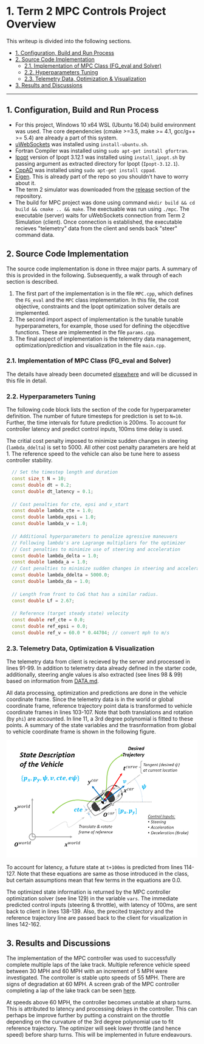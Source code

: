 # 1. Term 2 MPC Controls Project Overview

This writeup is divided into the following sections.

  - [1. Configuration, Build and Run Process](#1-configuration-build-and-run-process)
  - [2. Source Code Implementation](#2-source-code-implementation)
      - [2.1. Implementation of MPC Class (FG_eval and Solver)](#21-implementation-of-mpc-class-fg_eval-and-solver)
      - [2.2. Hyperparameters Tuning](#22-hyperparameters-tuning)
      - [2.3. Telemetry Data, Optimization & Visualization](#23-telemetry-data-optimization--visualization)
  - [3. Results and Discussions](#3-results-and-discussions)

---

## 1. Configuration, Build and Run Process

* For this project, Windows 10 x64 WSL (Ubuntu 16.04) build environment was used. The core dependencies (cmake >=3.5, make >= 4.1, gcc/g++ >= 5.4) are already a part of this system.
* [uWebSockets](https://github.com/uWebSockets/uWebSockets) was installed using `install-ubuntu.sh`.
* Fortran Compiler was installed using `sudo apt-get install gfortran`.
* [Ipopt](https://projects.coin-or.org/Ipopt) version of Ipopt 3.12.1 was installed using `install_ipopt.sh` by passing argument as extracted directory for Ipopt (`Ipopt-3.12.1`).
* [CppAD](https://www.coin-or.org/CppAD/) was installed using `sudo apt-get install cppad`.
* [Eigen](http://eigen.tuxfamily.org/index.php?title=Main_Page). This is already part of the repo so you shouldn't have to worry about it.
* The term 2 simulator was downloaded from the [release](https://github.com/udacity/self-driving-car-sim/releases) section of the repository.
* The build for MPC project was done  using command `mkdir build && cd build && cmake .. && make`. The exectuable was run using `./mpc`. The executable (server) waits for uWebSockets connection from Term 2 Simulation (client). Once connection is established, the executable recieves "telemetry" data from the client and sends back "steer" command data.

## 2. Source Code Implementation

The source code implementation is done in three major parts. A summary of this is provided in the following. Subsequently, a walk through of each section is described.

1. The first part of the implementation is in the file `MPC.cpp`, which defines the `FG_eval` and the `MPC` class implementation. In this file, the cost objective, constraints and the Ipopt optimization solver details are implemented.
2. The second import aspect of implementation is the tunable tunable hyperparameters, for example, those used for defining the objecdtive functions. These are implemented in the file `params.cpp`.
3. The final aspect of implementation is the telemetry data management, optimization/prediction and visualization in the file `main.cpp`.

### 2.1. Implementation of MPC Class (FG_eval and Solver)
The details have already been documeted [elsewhere](https://github.com/svanimisetti/CarND-MPC-Quizzes) and will be dicussed in this file in detail.

### 2.2. Hyperparameters Tuning

The following code block lists the section of the code for hyperparameter definition. The number of future timesteps for prediction is set to `N=10`. Further, the time intervals for future prediction is 200ms. To account for controller latency and predict control inputs, 100ms time delay is used.

The critial cost penalty imposed to minimize sudden changes in steering (`lambda_ddelta`) is set to 5000. All other cost penalty parameters are held at 1. The reference speed to the vehicle can also be tune here to assess controller stability.

``` c++
  // Set the timestep length and duration
  const size_t N = 10;
  const double dt = 0.2;
  const double dt_latency = 0.1;

  // Cost penalties for cte, epsi and v_start
  const double lambda_cte = 1.0;
  const double lambda_epsi = 1.0;
  const double lambda_v = 1.0;    

  // Additional hyperparameters to penalize agressive maneuvers
  // Following lambda's are Lagrange multipliers for the optimizer
  // Cost penalties to minimize use of steering and acceleration
  const double lambda_delta = 1.0;
  const double lambda_a = 1.0;
  // Cost penalties to minimize sudden changes in steering and acceleration
  const double lambda_ddelta = 5000.0;
  const double lambda_da = 1.0;

  // Length from front to CoG that has a similar radius.
  const double Lf = 2.67;

  // Reference (target steady state) velocity
  const double ref_cte = 0.0;
  const double ref_epsi = 0.0;
  const double ref_v = 60.0 * 0.44704; // convert mph to m/s
```

### 2.3. Telemetry Data, Optimization & Visualization

The telemetry data from client is recieved by the server and processed in lines 91-99. In addition to telemetry data already defined in the starter code, additionally, steering angle values is also extracted (see lines 98 & 99) based on information from [DATA.md](https://github.com/svanimisetti/CarND-MPC-Project/blob/master/DATA.md).

All data processing, optimization and predictions are done in the vehicle coordinate frame. Since the telemetry data is in the world or global coordinate frame, reference trajectory point data is transformed to vehicle coordinate frames in lines 103-107. Note that both translations and rotation (by `phi`) are accounted. In line 11, a 3rd degree polynomial is fitted to these points. A summary of the state variables and the trasnformation from global to vehicle coordinate frame is shown in the following figure.

![MPC State](./state_description.PNG)

To account for latency, a future state at `t+100ms` is predicted from lines 114-127. Note that these equations are same as those introduced in the class, but certain assumptions mean that few terms in the equations are 0.0.

The optimized state information is returned by the MPC controller optimization solver (see line 129) in the variable `vars`. The immediate predicted control inputs (steering & throttle), with latency of 100ms, are sent back to client in lines 138-139. Also, the precited trajectory and the reference trajectory line are passed back to the client  for visualization in lines 142-162.

## 3. Results and Discussions

The implementation of the MPC controller was used to successfully complete multiple laps of the lake track. Multiple reference vehicle speed between 30 MPH and 60 MPH with an increment of 5 MPH were investigated. The controller is stable upto speeds of 55 MPH. There are signs of degradation at 60 MPH. A screen grab of the MPC controller completing a lap of the lake track can be seen [here](./trial_60mph.mp4).

At speeds above 60 MPH, the controller becomes unstable at sharp turns. This is attributed to latency and processing delays in the controller. This can perhaps be improve further by putting a constraint on the throttle depending on the curvature of the 3rd degree polynomial use to fit reference trajectory. The optimizer will seek lower throttle (and hence speed) before sharp turns. This will be implemented in future endeavours.
